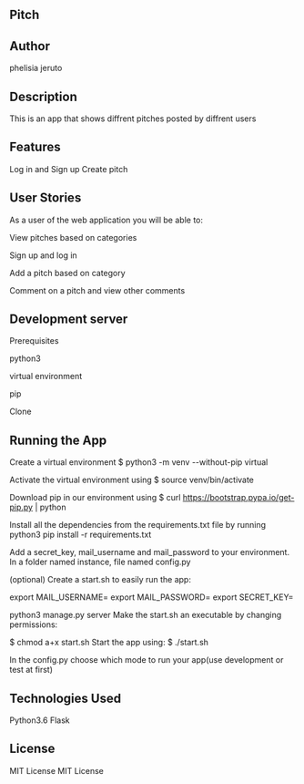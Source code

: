 ## Pitch
## Author
phelisia jeruto
## Description
This is an app that shows diffrent pitches posted by diffrent users


## Features
Log in and Sign up
Create pitch

## User Stories
As a user of the web application you will be able to:

View pitches based on categories

Sign up and log in

Add a pitch based on category

Comment on a pitch and view other comments


## Development server
Prerequisites

python3

virtual environment

pip

Clone

## Running the App
Create a virtual environment $ python3 -m venv --without-pip virtual

Activate the virtual environment using $ source venv/bin/activate

Download pip in our environment using $ curl https://bootstrap.pypa.io/get-pip.py | python

Install all the dependencies from the requirements.txt file by running python3 pip install -r requirements.txt

Add a secret_key, mail_username and mail_password to your environment. In a folder named instance, file named config.py

(optional) Create a start.sh to easily run the app:

  export MAIL_USERNAME=<your-email-address>
  export MAIL_PASSWORD=<your-email-password>
  export SECRET_KEY=<your-secret-key>

  python3 manage.py server
Make the start.sh an executable by changing permissions:

  $ chmod a+x start.sh
Start the app using: $ ./start.sh

In the config.py choose which mode to run your app(use development or test at first)

## Technologies Used
Python3.6
Flask


## License
MIT License MIT License
